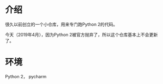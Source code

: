 # 介绍
很久以前创立的一个小仓库，用来专门跑Python 2的代码。

今天（2019年4月），因为Python 2被官方抛弃了，所以这个仓库基本上不会更新了。

# 环境

Python 2， pycharm
